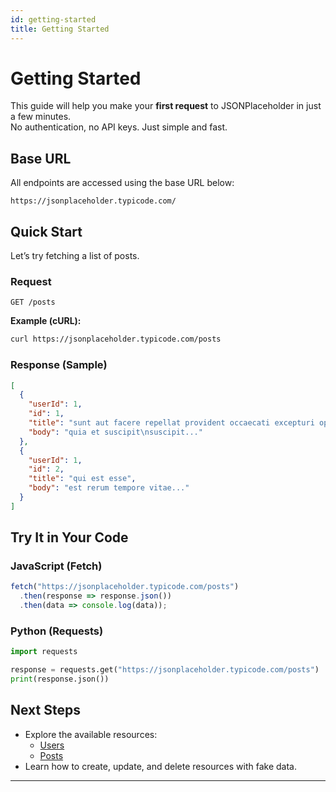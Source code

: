 ```yaml
---
id: getting-started
title: Getting Started
---
```


# Getting Started

  
This guide will help you make your **first request** to JSONPlaceholder in just a few minutes.  
No authentication, no API keys. Just simple and fast. 


## Base URL

All endpoints are accessed using the base URL below:

```http
https://jsonplaceholder.typicode.com/
````


## Quick Start

Let’s try fetching a list of posts.

### Request

```http
GET /posts
```

**Example (cURL):**

```bash
curl https://jsonplaceholder.typicode.com/posts
```


### Response (Sample)

```json
[
  {
    "userId": 1,
    "id": 1,
    "title": "sunt aut facere repellat provident occaecati excepturi optio reprehenderit",
    "body": "quia et suscipit\nsuscipit..."
  },
  {
    "userId": 1,
    "id": 2,
    "title": "qui est esse",
    "body": "est rerum tempore vitae..."
  }
]
```

## Try It in Your Code

### JavaScript (Fetch)

```javascript
fetch("https://jsonplaceholder.typicode.com/posts")
  .then(response => response.json())
  .then(data => console.log(data));
```

### Python (Requests)

```python
import requests

response = requests.get("https://jsonplaceholder.typicode.com/posts")
print(response.json())
```


## Next Steps

- Explore the available resources:
  - [Users](./api-reference/get-user.md)
  - [Posts](./api-reference/post.md)
- Learn how to create, update, and delete resources with fake data.

---
